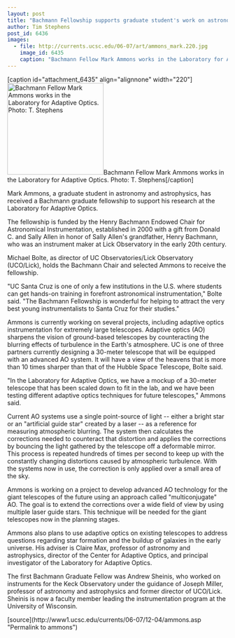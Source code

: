 ```yaml
---
layout: post
title: "Bachmann Fellowship supports graduate student's work on astronomical instumentation"
author: Tim Stephens
post_id: 6436
images:
  - file: http://currents.ucsc.edu/06-07/art/ammons_mark.220.jpg
    image_id: 6435
    caption: "Bachmann Fellow Mark Ammons works in the Laboratory for Adaptive Optics. Photo: T. Stephens"
---
```


[caption id="attachment_6435" align="alignnone" width="220"]<a href="http://localhost/mysite/wp-content/uploads/2006/12/ammons_mark.220.jpg"><img class="size-full wp-image-6435" src="http://localhost/mysite/wp-content/uploads/2006/12/ammons_mark.220.jpg" alt="Bachmann Fellow Mark Ammons works in the Laboratory for Adaptive Optics. Photo: T. Stephens" width="220" height="209" /></a>Bachmann Fellow Mark Ammons works in the Laboratory for Adaptive Optics. Photo: T. Stephens[/caption]
<a name="content" id="content"></a>
<p>
  Mark Ammons, a graduate student in astronomy and astrophysics, has received a Bachmann graduate fellowship to support his research at the Laboratory for Adaptive Optics.
</p>
<p>
  The fellowship is funded by the Henry Bachmann Endowed Chair for Astronomical Instrumentation, established in 2000 with a gift from Donald C. and Sally Allen in honor of Sally Allen's grandfather, Henry Bachmann, who was an instrument maker at Lick Observatory in the early 20th century.
</p>
<p>
  Michael Bolte, as director of UC Observatories/Lick Observatory (UCO/Lick), holds the Bachmann Chair and selected Ammons to receive the fellowship.
</p>
<p>
  "UC Santa Cruz is one of only a few institutions in the U.S. where students can get hands-on training in forefront astronomical instrumentation," Bolte said. "The Bachmann Fellowship is wonderful for helping to attract the very best young instrumentalists to Santa Cruz for their studies."
</p>
<p>
  Ammons is currently working on several projects, including adaptive optics instrumentation for extremely large telescopes. Adaptive optics (AO) sharpens the vision of ground-based telescopes by counteracting the blurring effects of turbulence in the Earth's atmosphere. UC is one of three partners currently designing a 30-meter telescope that will be equipped with an advanced AO system. It will have a view of the heavens that is more than 10 times sharper than that of the Hubble Space Telescope, Bolte said.
</p>
<p>
  "In the Laboratory for Adaptive Optics, we have a mockup of a 30-meter telescope that has been scaled down to fit in the lab, and we have been testing different adaptive optics techniques for future telescopes," Ammons said.
</p>
<p>
  Current AO systems use a single point-source of light -- either a bright star or an "artificial guide star" created by a laser -- as a reference for measuring atmospheric blurring. The system then calculates the corrections needed to counteract that distortion and applies the corrections by bouncing the light gathered by the telescope off a deformable mirror. This process is repeated hundreds of times per second to keep up with the constantly changing distortions caused by atmospheric turbulence. With the systems now in use, the correction is only applied over a small area of the sky.
</p>
<p>
  Ammons is working on a project to develop advanced AO technology for the giant telescopes of the future using an approach called "multiconjugate" AO. The goal is to extend the corrections over a wide field of view by using multiple laser guide stars. This technique will be needed for the giant telescopes now in the planning stages.
</p>
<p>
  Ammons also plans to use adaptive optics on existing telescopes to address questions regarding star formation and the buildup of galaxies in the early universe. His adviser is Claire Max, professor of astronomy and astrophysics, director of the Center for Adaptive Optics, and principal investigator of the Laboratory for Adaptive Optics.
</p>
<p>
  The first Bachmann Graduate Fellow was Andrew Sheinis, who worked on instruments for the Keck Observatory under the guidance of Joseph Miller, professor of astronomy and astrophysics and former director of UCO/Lick. Sheinis is now a faculty member leading the instrumentation program at the University of Wisconsin.
</p>
[source](http://www1.ucsc.edu/currents/06-07/12-04/ammons.asp "Permalink to ammons")
